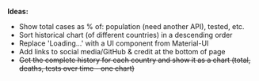 **Ideas:**

- Show total cases as % of: population (need another API), tested, etc.
- Sort historical chart (of different countries) in a descending order
- Replace 'Loading...' with a UI component from Material-UI
- Add links to social media/GitHub & credit at the bottom of page
- ~~Get the complete history for each country and show it as a chart (total, deaths, tests over time - one chart)~~

